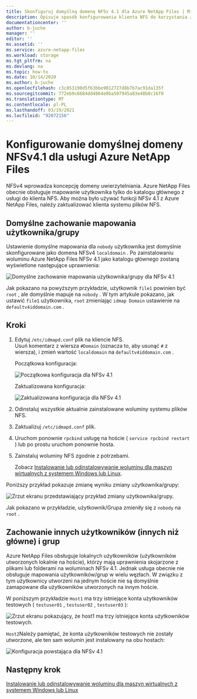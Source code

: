 ```yaml
---
title: Skonfiguruj domyślną domenę NFSv 4.1 dla Azure NetApp Files | Microsoft Docs
description: Opisuje sposób konfigurowania klienta NFS do korzystania z NFSv 4.1 z Azure NetApp Files.
documentationcenter: ''
author: b-juche
manager: ''
editor: ''
ms.assetid: ''
ms.service: azure-netapp-files
ms.workload: storage
ms.tgt_pltfrm: na
ms.devlang: na
ms.topic: how-to
ms.date: 10/14/2020
ms.author: b-juche
ms.openlocfilehash: c3c853190d5f63bbe9012727d8b7b7ac91da135f
ms.sourcegitcommit: 772eb9c6684dd4864e0ba507945a83e48b8c16f0
ms.translationtype: MT
ms.contentlocale: pl-PL
ms.lasthandoff: 03/19/2021
ms.locfileid: "92072156"
---
```

# <a name="configure-nfsv41-default-domain-for-azure-netapp-files"></a>Konfigurowanie domyślnej domeny NFSv4.1 dla usługi Azure NetApp Files

NFSv4 wprowadza koncepcję domeny uwierzytelniania. Azure NetApp Files obecnie obsługuje mapowanie użytkownika tylko do katalogu głównego z usługi do klienta NFS. Aby można było używać funkcji NFSv 4.1 z Azure NetApp Files, należy zaktualizować klienta systemu plików NFS.

## <a name="default-behavior-of-usergroup-mapping"></a>Domyślne zachowanie mapowania użytkownika/grupy

Ustawienie domyślne mapowania dla `nobody` użytkownika jest domyślnie skonfigurowane jako domena NFSv4 `localdomain` . Po zainstalowaniu woluminu Azure NetApp Files NFSv 4.1 jako katalogu głównego zostaną wyświetlone następujące uprawnienia:  

![Domyślne zachowanie mapowania użytkownika/grupy dla NFSv 4.1](../media/azure-netapp-files/azure-netapp-files-nfsv41-default-behavior-user-group-mapping.png)

Jak pokazano na powyższym przykładzie, użytkownik `file1` powinien być `root` , ale domyślnie mapuje na `nobody` .  W tym artykule pokazano, jak ustawić `file1` użytkownika, `root` zmieniając `idmap Domain` ustawienie na `defaultv4iddomain.com` .  

## <a name="steps"></a>Kroki 

1. Edytuj `/etc/idmapd.conf` plik na kliencie NFS.   
    Usuń komentarz z wiersza `#Domain` (oznacza to, aby usunąć `#` z wiersza), i zmień wartość `localdomain` na `defaultv4iddomain.com` . 

    Początkowa konfiguracja: 
    
    ![Początkowa konfiguracja dla NFSv 4.1](../media/azure-netapp-files/azure-netapp-files-nfsv41-initial-config.png)

    Zaktualizowana konfiguracja:
    
    ![Zaktualizowana konfiguracja dla NFSv 4.1](../media/azure-netapp-files/azure-netapp-files-nfsv41-updated-config.png)

2. Odinstaluj wszystkie aktualnie zainstalowane woluminy systemu plików NFS.
3. Zaktualizuj `/etc/idmapd.conf` plik.
4. Uruchom ponownie `rpcbind` usługę na hoście ( `service rpcbind restart` ) lub po prostu uruchom ponownie hosta.
5. Zainstaluj woluminy NFS zgodnie z potrzebami.   

    Zobacz [Instalowanie lub odinstalowywanie woluminu dla maszyn wirtualnych z systemem Windows lub Linux](azure-netapp-files-mount-unmount-volumes-for-virtual-machines.md). 

Poniższy przykład pokazuje zmianę wyniku zmiany użytkownika/grupy: 

![Zrzut ekranu przedstawiający przykład zmiany użytkownika/grupy.](../media/azure-netapp-files/azure-netapp-files-nfsv41-resulting-config.png)

Jak pokazano w przykładzie, użytkownik/Grupa zmieniły się z `nobody` na `root` .

## <a name="behavior-of-other-non-root-users-and-groups"></a>Zachowanie innych użytkowników (innych niż główne) i grup

Azure NetApp Files obsługuje lokalnych użytkowników (użytkowników utworzonych lokalnie na hoście), którzy mają uprawnienia skojarzone z plikami lub folderami na woluminach NFSv 4.1. Jednak usługa obecnie nie obsługuje mapowania użytkowników/grup w wielu węzłach. W związku z tym użytkownicy utworzeni na jednym hoście nie są domyślnie zamapowane dla użytkowników utworzonych na innym hoście. 

W poniższym przykładzie `Host1` ma trzy istniejące konta użytkowników testowych ( `testuser01` , `testuser02` , `testuser03` ): 

![Zrzut ekranu pokazujący, że host1 ma trzy istniejące konta użytkowników testowych.](../media/azure-netapp-files/azure-netapp-files-nfsv41-host1-users.png)

`Host2`Należy pamiętać, że konta użytkowników testowych nie zostały utworzone, ale ten sam wolumin jest instalowany na obu hostach:

![Konfiguracja powstająca dla NFSv 4.1](../media/azure-netapp-files/azure-netapp-files-nfsv41-host2-users.png)

## <a name="next-step"></a>Następny krok 

[Instalowanie lub odinstalowywanie woluminu dla maszyn wirtualnych z systemem Windows lub Linux](azure-netapp-files-mount-unmount-volumes-for-virtual-machines.md)

